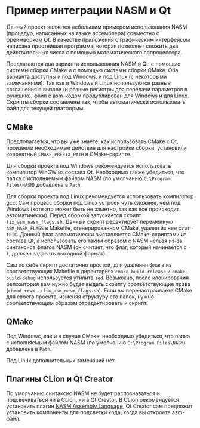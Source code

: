 # Пример интеграции NASM и Qt

Данный проект является небольшим примером использования NASM (процедур,
написанных на языке ассемблера) совместно с фреймворком Qt. В качестве
приложения с графическим интерфейсом написана простейшая программа, которая
позволяет сложить два действительных числа с помощью математического
сопроцессора.

Предлагаются два варианта использования NASM и Qt: с помощью системы сборки
CMake и с помощью системы сборки QMake. Оба варианта доступны и под Windows,
и под Linux (с некоторыми замечаниями). Так как в Windows и Linux используются
разные соглашения о вызове (и разные регистры для передачи параметров в
функцию), файл с asm-кодом продублирован для Windows и для Linux. Скрипты
сборки составлены так, чтобы автоматически использовать файл для текущей
платформы.
 
## CMake

Предполагается, что вы уже знаете, как использовать CMake с Qt, произвели
необходимые действия для настройки сборки, установили корректный
`CMAKE_PREFIX_PATH` в CMake-скрипте.

Для сборки проекта под Windows рекомендуется использовать компилятор MinGW из
состава Qt. Необходимо также убедиться, что папка с исполняемым файлом NASM
(по умолчанию `C:\Program Files\NASM`) добавлена в `Path`.

Для сборки проекта под Linux рекомендуется использовать компилятор gcc. Сам
процесс сборки под Linux устроен чуть сложнее, чем под Windows (хотя это может
быть не заметно, так как все происходит автоматически). Перед сборкой
запускается скрипт `fix_asm_nasm_flags.sh`. Данный скрипт редактирует
переменную `ASM_NASM_FLAGS` в Makefile, сгенерированном CMake, удаляя из нее
флаг `-fPIC`. Данный флаг автоматически выставляется CMake-скриптами из состава
Qt, а использовать его таким образом с NASM нельзя из-за синтаксиса флагов
NASM (он считает, что флаг, который начинается с `-f`, должен задавать выходной
формат).

Сам по себе скрипт достаточно простой, для удаления флага из соответствующих
Makefile в директориях `cmake-build-release` и `cmake-build-debug` используется
утилита `sed`. Возможно, после клонирования репозитория вам нужно будет выдать
скрипту соответствующие права (`chmod +rwx ./fix_asm_nasm_flags.sh`). Если
вы перенастраиваете CMake для своего проекта, изменяя структуру его папок,
нужно соответствующим образом отредактировать и скрипт.
 
## QMake

Под Windows, как и в случае CMake, необходимо убедиться, что папка с
исполняемым файлом NASM (по умолчанию `C:\Program Files\NASM`) добавлена
в `Path`.

Под Linux дополнительных замечаний нет.

## Плагины CLion и Qt Creator

По умолчанию синтаксис NASM не будет распознаваться и подсвечиваться ни в
CLion, ни в Qt Creator. В CLion рекомендуется установить плагин
[NASM Assembly Language](https://plugins.jetbrains.com/plugin/9759-nasm-assembly-language),
Qt Creator сам предложит установить компоненты для подсветки кода, когда вы
откроете asm-файл.
